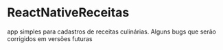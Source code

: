 # ReactNativeReceitas
app simples para cadastros de receitas culinárias. Alguns bugs que serão corrigidos em versões futuras
